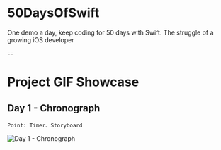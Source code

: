 # 50DaysOfSwift

One demo a day, keep coding for 50 days with Swift. The struggle of a growing iOS developer


-- 

# Project GIF Showcase

## Day 1 - Chronograph
```
Point: Timer、Storyboard
```
![Day 1 - Chronograph](https://github.com/Minecodecraft/50DaysOfSwift/blob/master/Day%201%20-%20Chronograph/Chronograph.gif)
